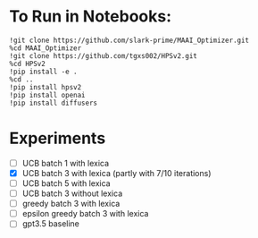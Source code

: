 # To Run in Notebooks: 

```shell
!git clone https://github.com/slark-prime/MAAI_Optimizer.git
%cd MAAI_Optimizer
!git clone https://github.com/tgxs002/HPSv2.git
%cd HPSv2
!pip install -e .
%cd ..
!pip install hpsv2
!pip install openai
!pip install diffusers

```

# Experiments
- [ ] UCB batch 1 with lexica
- [x] UCB batch 3 with lexica (partly with 7/10 iterations)
- [ ] UCB batch 5 with lexica
- [ ] UCB batch 3 without lexica
- [ ] greedy batch 3 with lexica
- [ ] epsilon greedy batch 3 with lexica
- [ ] gpt3.5 baseline 
